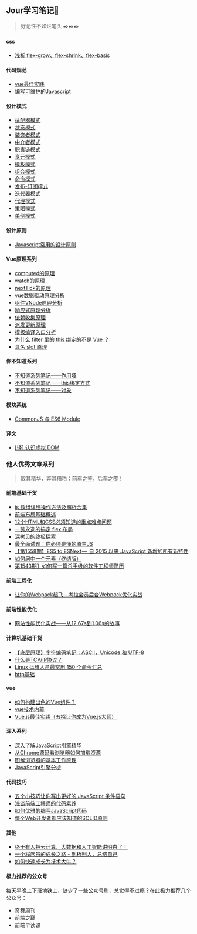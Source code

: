 ## Jour学习笔记:notebook:

> 好记性不如烂笔头 :black_nib::black_nib::black_nib:

#### css
- [浅析 flex-grow、flex-shrink、flex-basis](https://github.com/Jouryjc/blog/issues/44)

#### 代码规范

- [vue最佳实践](https://github.com/Jouryjc/blog/issues/1)
- [编写可维护的Javascript](https://github.com/Jouryjc/blog/issues/2)

#### 设计模式
- [适配器模式](https://github.com/Jouryjc/blog/issues/5)
- [状态模式](https://github.com/Jouryjc/blog/issues/6)
- [装饰者模式](https://github.com/Jouryjc/blog/issues/7)
- [中介者模式](https://github.com/Jouryjc/blog/issues/8)
- [职责链模式](https://github.com/Jouryjc/blog/issues/9)
- [享元模式](https://github.com/Jouryjc/blog/issues/10)
- [模板模式](https://github.com/Jouryjc/blog/issues/11)
- [组合模式](https://github.com/Jouryjc/blog/issues/12)
- [命令模式](https://github.com/Jouryjc/blog/issues/13)
- [发布-订阅模式](https://github.com/Jouryjc/blog/issues/14)
- [迭代器模式](https://github.com/Jouryjc/blog/issues/15)
- [代理模式](https://github.com/Jouryjc/blog/issues/16)
- [策略模式](https://github.com/Jouryjc/blog/issues/17)
- [单例模式](https://github.com/Jouryjc/blog/issues/18)

#### 设计原则
- [Javascript常用的设计原则](https://github.com/Jouryjc/blog/issues/19)

#### Vue原理系列
- [computed的原理](https://github.com/Jouryjc/blog/issues/20)
- [watch的原理](https://github.com/Jouryjc/blog/issues/30)
- [nextTick的原理](https://github.com/Jouryjc/blog/issues/21)
- [vue数据驱动原理分析](https://github.com/Jouryjc/blog/issues/22)
- [组件VNode原理分析](https://github.com/Jouryjc/blog/issues/24)
- [响应式原理分析](https://github.com/Jouryjc/blog/issues/27)
- [依赖收集原理](https://github.com/Jouryjc/blog/issues/28)
- [派发更新原理](https://github.com/Jouryjc/blog/issues/29)
- [模板编译入口分析](https://github.com/Jouryjc/blog/issues/33)
- [为什么 filter 里的 this 绑定的不是 Vue ？](https://github.com/Jouryjc/blog/issues/42)
- [具名 slot 原理](https://github.com/Jouryjc/blog/issues/47)

#### 你不知道系列
- [不知道系列笔记——作用域](https://github.com/Jouryjc/blog/issues/25)
- [不知道系列笔记——this绑定方式](https://github.com/Jouryjc/blog/issues/40)
- [不知道系列笔记——对象](https://github.com/Jouryjc/blog/issues/41)

#### 模块系统
- [CommonJS 与 ES6 Module](https://github.com/Jouryjc/blog/issues/32)

#### 译文
- [[译] 认识虚拟 DOM](https://github.com/Jouryjc/blog/issues/38)


### 他人优秀文章系列

> 取其精华，弃其糟粕；前车之鉴，后车之覆！

#### 前端基础干货
- [js 数组详细操作方法及解析合集](https://segmentfault.com/a/1190000015111104)
- [前端布局基础概述](https://mp.weixin.qq.com/s/-LcNZWFFty2lWuND6uuNNA)
- [12个HTML和CSS必须知道的重点难点问题](https://mp.weixin.qq.com/s/L0ieCEVONoSnB9lPGyWq5g)
- [一劳永逸的搞定 flex 布局](https://juejin.im/post/58e3a5a0a0bb9f0069fc16bb)
- [深拷贝的终极探索](https://mp.weixin.qq.com/s/iDbDyWeSDgShqR_nQ1po_g)
- [最全面试题：你必须要懂的原生JS](https://mp.weixin.qq.com/s/kRKSRjT6Gljt5boVRuAzIw)
- [【第1558期】ES5 to ESNext —  自 2015 以来 JavaScript 新增的所有新特性](https://mp.weixin.qq.com/s/dQkYmIlilNiNKbR26H1CKw)
- [如何居中一个元素（终结版）](https://mp.weixin.qq.com/s/7b2TJdqcdy6emapydc7_OA)
- [第1543期】如何写一篇杀手级的软件工程师简历](https://mp.weixin.qq.com/s/b99p4Nf-NhLcLc5cAHyylQ)

#### 前端工程化
- [让你的Webpack起飞—考拉会员后台Webpack优化实战](https://zhuanlan.zhihu.com/p/42465502)

#### 前端性能优化
- [网站性能优化实战——从12.67s到1.06s的故事](https://zhuanlan.zhihu.com/p/35224473?utm_medium=social&utm_source=wechat_session&wechatShare=1)

#### 计算机基础干货
- [【底层原理】字符编码笔记：ASCII，Unicode 和 UTF-8](https://mp.weixin.qq.com/s/W2esUPTSicdIwzxJIyoBjg)
- [什么是TCP/IP协议？](https://mp.weixin.qq.com/s/33FK5IuGq2da-O1xgS1AKA)
- [Linux 运维人员最常用 150 个命令汇总](https://mp.weixin.qq.com/s/B-GokonTqWotXlSloLGv2Q)
- [http基础](http://www.cnblogs.com/xiaohuochai/p/6392010.html)

#### vue
- [如何构建出色的Vue组件？](https://mp.weixin.qq.com/s/s-lHzeczKFSU27NQocveMw)
- [vue技术内幕](http://hcysun.me/vue-design/art/)
- [Vue.js最佳实践（五招让你成为Vue.js大师）](https://mp.weixin.qq.com/s/gflAeu45T75S2-Y7j6vA5A)

#### 深入系列
- [深入了解JavaScript引擎精华](https://mp.weixin.qq.com/s/3Nnvnl7QLbHI7CPb-H3pMQ)
- [从Chrome源码看浏览器如何加载资源](https://fed.renren.com/2017/10/29/chrome-fetch-resource/)
- [图解浏览器的基本工作原理](https://mp.weixin.qq.com/s/cb8VJOmAB1Yrv-ct4jJ3JQ)
- [JavaScript引擎分析](https://mp.weixin.qq.com/s/LQrCxIIiQNXtgQPlEq7new)


#### 代码技巧
- [五个小技巧让你写出更好的 JavaScript 条件语句](https://mp.weixin.qq.com/s/V4fTknn11pUENn0MEMzObA)
- [浅谈前端工程师的代码素养](https://mp.weixin.qq.com/s/B19y5ekDSH2U5TQ6gPPh4Q)
- [如何优雅的编写JavaScript代码](https://mp.weixin.qq.com/s?__biz=MzUxMzcxMzE5Ng==&mid=2247485523&amp;idx=1&amp;sn=030231f1242c2ecb8dca1f6517690595&source=41#wechat_redirect)
- [每个Web开发者都应该知道的SOLID原则](https://mp.weixin.qq.com/s/GFABaqzGKloPDZZu-Tc1jQ)

#### 其他
- [终于有人把云计算、大数据和人工智能讲明白了！](https://mp.weixin.qq.com/s/jEfNk-Pr6rJmz2KWDohkKA)
- [一个程序员的成长之路 - 剖析别人，总结自己](https://mp.weixin.qq.com/s/zWPjfHiYxx0HH9lE99Yijw)
- [如何快速成长为技术大牛？](https://mp.weixin.qq.com/s/t1P0mw9Hf4y27EiZB2biXw)

#### 极力推荐的公众号
每天早晚上下班地铁上，缺少了一些公众号刷，总觉得不过瘾？在此极力推荐几个公众号：

- 奇舞周刊
- 前端之巅
- 前端早读课

